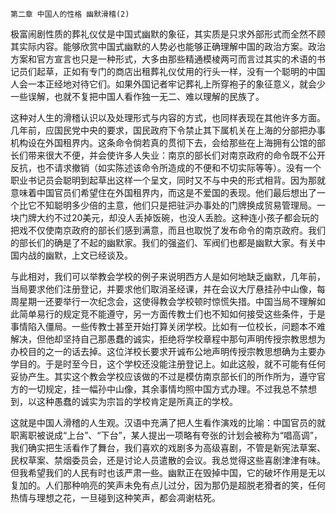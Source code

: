     第二章 中国人的性格 幽默滑稽(2) 

   极富闹剧性质的葬礼仪仗是中国式幽默的象征，其实质是只求外部形式而全然不顾其实际内容。能够欣赏中国式幽默的人势必也能够正确理解中国的政治方案。政治方案和官方宣言也只是一种形式，大多由那些精通模棱两可而言过其实的术语的书记员们起草，正如有专门的商店出租葬礼仪仗用的行头一样，没有一个聪明的中国人会一本正经地对待它们。如果外国记者牢记葬礼上所穿袍子的象征意义，就会少一些误解，也就不复把中国人看作独一无二、难以理解的民族了。

   这种对人生的滑稽认识以及处理形式与内容的方式，也同样表现在其他许多方面。几年前，应国民党中央的要求，国民政府下令禁止其下属机关在上海的分部把办事机构设在外国租界内。这条命令倘若真的贯彻下去，会给那些在上海拥有公馆的部长们带来很大不便，并会使许多人失业：南京的部长们对南京政府的命令既不公开反抗，也不请求撤销（如实陈述该命令所造成的不便和不切实际等等）。没有一个职业书记员会聪明到起草出这样一个呈文，同时又不与中央的形式相背。因为那就意味着中国官员们希望住在外国租界内，而这是不爱国的表现。他们最后想出了一个比它不知聪明多少倍的主意，他们只是把驻沪办事处的门牌换成贸易管理局。一块门牌大约不过20美元，却没人丢掉饭碗，也没人丢脸。这种连小孩子都会玩的把戏不仅使南京政府的部长们感到满意，而且也取悦了发布命令的南京政府。我们的部长们的确是了不起的幽默家。我们的强盗们、军阀们也都是幽默大家。有关中国内战的幽默，上文已经谈及。

   与此相对，我们可以举教会学校的例子来说明西方人是如何地缺乏幽默，几年前，当局要求他们注册登记，并要求他们取消圣经课，并在会议大厅悬挂孙中山像，每周星期一还要举行一次纪念会，这使得教会学校顿时惊慌失措。中国当局不理解如此简单易行的规定竞不能遵守，另一方面传教士们也不知如何接受这些条件，于是事情陷入僵局。一些传教士甚至开始打算关闭学校。比如有一位校长，问题本不难解决，但他却坚持自己那愚蠢的诚实，拒绝将学校章程中那句声明传授宗教思想为办校目的之一的话去掉。这位洋校长要求开诚布公地声明传授宗教思想确为主要办学目的。于是时至今日，这个学校还没能注册登记上。如此这般，就不可能有任何妥协产生。其实这个教会学校应该做的不过是模仿南京部长们的所作所为，遵守官方的一切规定，挂一幅孙中山像，其余事情均照中国方式办理。不过我总不禁想到，以这种愚蠢的诚实为宗旨的学校肯定是所真正的学校。

   这就是中国人滑稽的人生观。汉语中充满了把人生看作演戏的比喻：中国官员的就职离职被说成“上台”、“下台”，某人提出一项略有夸张的计划会被称为“唱高调”，我们确实把生活看作了舞台，我们喜欢的戏剧多为高级喜剧，不管是新宪法草案、民权草案、禁烟委员会，还是讨论人员遣散的会议。我总觉得这些喜剧津津有味。但我希望我们的人民有时也该严肃一些。幽默正在毁掉中国，它的破坏作用是无以复加的。人们那种响亮的笑声未免有点儿过分，因为那仍是超脱老猾者的笑，任何热情与理想之花，一旦碰到这种笑声，都会凋谢枯死。

